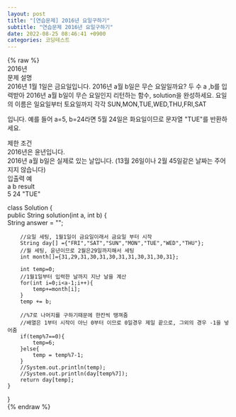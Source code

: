 ```yaml
---  
layout: post  
title: "[연습문제] 2016년 요일구하기"  
subtitle: "연습문제 2016년 요일구하기"  
date: 2022-08-25 08:46:41 +0900  
categories: 코딩테스트  
---  
```

{% raw %}  
2016년  
문제 설명  
2016년 1월 1일은 금요일입니다. 2016년 a월 b일은 무슨 요일일까요? 두 수 a ,b를 입력받아 2016년 a월 b일이 무슨 요일인지 리턴하는 함수, solution을 완성하세요. 요일의 이름은 일요일부터 토요일까지 각각 SUN,MON,TUE,WED,THU,FRI,SAT  
  
입니다. 예를 들어 a=5, b=24라면 5월 24일은 화요일이므로 문자열 "TUE"를 반환하세요.  
  
제한 조건  
2016년은 윤년입니다.  
2016년 a월 b일은 실제로 있는 날입니다. (13월 26일이나 2월 45일같은 날짜는 주어지지 않습니다)  
입출력 예  
a	b	result  
5	24	"TUE"  
  
class Solution {  
    public String solution(int a, int b) {  
        String answer = "";  
  
        //요일 세팅, 1월1일이 금요일이래서 금요일 부터 시작  
        String day[] ={"FRI","SAT","SUN","MON","TUE","WED","THU"};  
        //월 세팅, 윤년이므로 2월은29일까지해서 세팅  
        int month[]={31,29,31,30,31,30,31,31,30,31,30,31};  
  
        int temp=0;  
        //1월1일부터 입력한 날까지 지난 날을 계산  
        for(int i=0;i<a-1;i++){  
            temp+=month[i];  
        }  
        temp += b;  
  
        //%7로 나머지를 구하기때문에 한칸씩 땡껴줌  
        //배열은 1부터 시작이 아닌 0부터 이므로 0일경우 제일 끝으로, 그외의 경우 -1을 넣어줌  
        if(temp%7==0){  
            temp=6;  
        }else{  
            temp = temp%7-1;  
        }  
        //System.out.println(temp);  
        //System.out.println(day[temp%7]);  
        return day[temp];  
    }  
}  
{% endraw %}